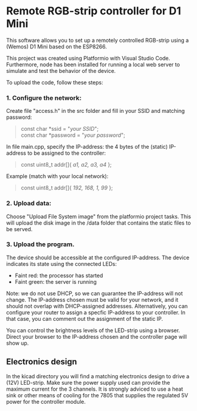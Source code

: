 # Remote RGB-strip controller for D1 Mini

This software allows you to set up a remotely controlled RGB-strip using a (Wemos) D1 Mini based on the ESP8266.

This project was created using Platformio with Visual Studio Code. Furthermore, node has been installed for running a local web server to simulate and test the behavior of the device.

To upload the code, follow these steps:

### 1. Configure the network:

Create file "access.h" in the src folder and fill in your SSID and matching password:
> const char *ssid = "*your SSID*";\
> const char *password = "*your password*";

In file main.cpp, specify the IP-address: the 4 bytes of the (static) IP-address to be assigned to the controller:

> const uint8_t addr[]{ *a1, a2, a3, a4* };

Example (match with your local network):
> const uint8_t addr[]{ *192, 168, 1, 99* };

### 2. Upload data:
Choose "Upload File System image" from the platformio project tasks. This will upload the disk image in the /data folder that contains the static files to be served.

### 3. Upload the program.

The device should be accessible at the configured IP-address. The device indicates its state using the connected LEDs:
- Faint red: the processor has started
- Faint green: the server is running

Note: we do not use DHCP, so we can guarantee the IP-address will not change. The IP-address chosen must be valid for your network, and it should not overlap with DHCP-assigned addresses. Alternatively, you can configure your router to assign a specfic IP-address to your controller. In that case, you can comment out the assignment of the static IP.

You can control the brightness levels of the LED-strip using a browser. Direct your browser to the IP-address chosen and the controller page will show up.

## Electronics design

In the kicad directory you will find a matching electronics design to drive a (12V) LED-strip. Make sure the power supply used can provide the maximum current for the 3 channels. It is strongly adviced to use a heat sink or other means of cooling for the 7805 that supplies the regulated 5V power for the controller module.